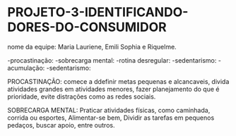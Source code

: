 # PROJETO-3-IDENTIFICANDO-DORES-DO-CONSUMIDOR

nome da equipe: Maria Lauriene, Emili Sophia e Riquelme.

-procastinação:
-sobrecarga mental:
-rotina desregular:
-sedentarismo:
-acumulação:
-sedentarismo:

PROCASTINAÇÃO: comece a ddefinir metas pequenas e alcancaveis, divida atividades grandes em atividades menores, fazer planejamento do que é prioridade, evite distrações como as redes sociais.

SOBRECARGA MENTAL: Praticar atividades físicas, como caminhada, corrida ou esportes, Alimentar-se bem, Dividir as tarefas em pequenos pedaços, buscar apoio, entre outros.



